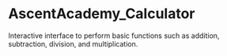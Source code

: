 # AscentAcademy_Calculator
Interactive interface to perform basic functions such as addition, subtraction, division, and multiplication.

